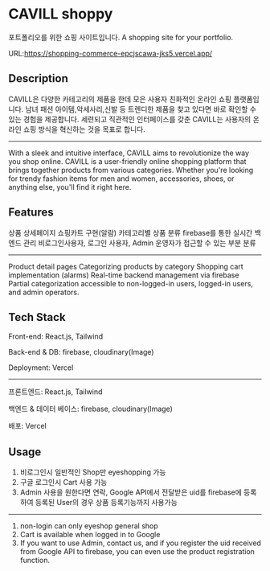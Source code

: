 
# CAVILL shoppy
포트폴리오를 위한 쇼핑 사이트입니다. 
A shopping site for your portfolio. 

URL:https://shopping-commerce-epcjscawa-jks5.vercel.app/

## Description
CAVILL은 다양한 카테고리의 제품을 한데 모은 사용자 친화적인 온라인 쇼핑 플랫폼입니다.
남녀 패션 아이템,악세사리,신발 등 트렌디한 제품을 찾고 있다면 바로 확인할 수 있는 경험을 제공합니다.
세련되고 직관적인 인터페이스를 갖춘 CAVILL는 사용자의 온라인 쇼핑 방식을 혁신하는 것을 목표로 합니다.

-------
With a sleek and intuitive interface, CAVILL aims to revolutionize the way you shop online. 
CAVILL is a user-friendly online shopping platform that brings together products from various categories. 
Whether you're looking for trendy fashion items for men and women, accessories, shoes, or anything else, you'll find it right here.

## Features

상품 상세페이지
쇼핑카트 구현(알람)
카테고리별 상품 분류
firebase를 통한 실시간 백엔드 관리
비로그인사용자, 로그인 사용자, Admin 운영자가 접근할 수 있는 부분 분류

------
Product detail pages
Categorizing products by category
Shopping cart implementation (alarms)
Real-time backend management via firebase
Partial categorization accessible to non-logged-in users, logged-in users, and admin operators.

## Tech Stack
Front-end: React.js, Tailwind

Back-end & DB: firebase, cloudinary(Image)

Deployment: Vercel

----------------
프론트엔드: React.js, Tailwind

백엔드 & 데이터 베이스: firebase, cloudinary(Image)

배포: Vercel

## Usage
1. 비로그인시 일반적인 Shop만 eyeshopping 가능
2. 구글 로그인시 Cart 사용 가능
3. Admin 사용을 원한다면 연락, Google API에서 전달받은 uid를 firebase에 등록하여 등록된 User의 경우 상품 등록기능까지 사용가능

-----
1. non-login can only eyeshop general shop
2. Cart is available when logged in to Google
3. If you want to use Admin, contact us, and if you register the uid received from Google API to firebase, you can even use the product registration function.

